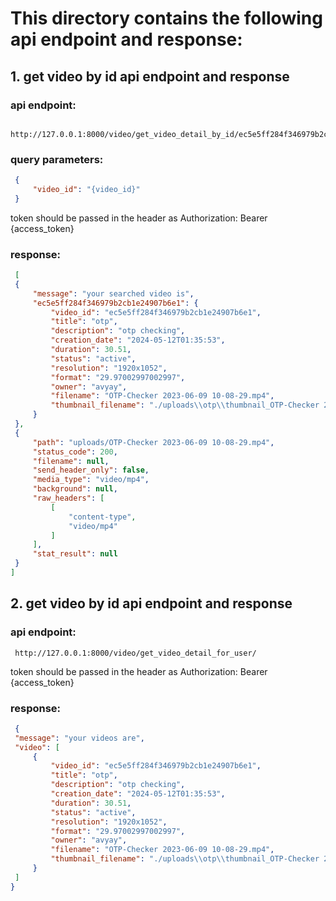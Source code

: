 # This directory contains the following api endpoint and response:

## 1. get video by id api endpoint and response

### api endpoint:

   ```url
    http://127.0.0.1:8000/video/get_video_detail_by_id/ec5e5ff284f346979b2cb1e24907b6e1
   ```
### query parameters:

   ```json
    {
        "video_id": "{video_id}"
    }
   ```
token should be passed in the header as Authorization: Bearer {access_token}

### response:

   ```json
    [
    {
        "message": "your searched video is",
        "ec5e5ff284f346979b2cb1e24907b6e1": {
            "video_id": "ec5e5ff284f346979b2cb1e24907b6e1",
            "title": "otp",
            "description": "otp checking",
            "creation_date": "2024-05-12T01:35:53",
            "duration": 30.51,
            "status": "active",
            "resolution": "1920x1052",
            "format": "29.97002997002997",
            "owner": "avyay",
            "filename": "OTP-Checker 2023-06-09 10-08-29.mp4",
            "thumbnail_filename": "./uploads\\otp\\thumbnail_OTP-Checker 2023-06-09 10-08-29.mp4.jpg"
        }
    },
    {
        "path": "uploads/OTP-Checker 2023-06-09 10-08-29.mp4",
        "status_code": 200,
        "filename": null,
        "send_header_only": false,
        "media_type": "video/mp4",
        "background": null,
        "raw_headers": [
            [
                "content-type",
                "video/mp4"
            ]
        ],
        "stat_result": null
    }
]
   ```

## 2. get video by id api endpoint and response

### api endpoint:

   ```url
    http://127.0.0.1:8000/video/get_video_detail_for_user/
   ```

token should be passed in the header as Authorization: Bearer {access_token}


### response:

   ```json
    {
    "message": "your videos are",
    "video": [
        {
            "video_id": "ec5e5ff284f346979b2cb1e24907b6e1",
            "title": "otp",
            "description": "otp checking",
            "creation_date": "2024-05-12T01:35:53",
            "duration": 30.51,
            "status": "active",
            "resolution": "1920x1052",
            "format": "29.97002997002997",
            "owner": "avyay",
            "filename": "OTP-Checker 2023-06-09 10-08-29.mp4",
            "thumbnail_filename": "./uploads\\otp\\thumbnail_OTP-Checker 2023-06-09 10-08-29.mp4.jpg"
        }
    ]
}
   ``` 